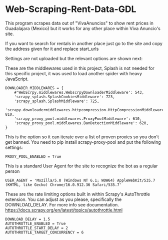 # Web-Scraping-Rent-Data-GDL
This program scrapes data out of "VivaAnuncios" to show rent prices in Guadalajara (Mexico) but it works for any other place within Viva Anuncio's site.

If you want to search for rentals in another place just go to the site and copy the address given for it and replace start_urls

Settings are not uploaded but the relevant options are shown next:

These are the middlewares used in this project, Splash is not needed for this specific project, it was used to load another spider with heavy JavaScript.
```
DOWNLOADER_MIDDLEWARES = {
    #'WebScrpy.middlewares.WebscrpyDownloaderMiddleware': 543,
    'scrapy_splash.SplashCookiesMiddleware': 723,
    'scrapy_splash.SplashMiddleware': 725,
    'scrapy.downloadermiddlewares.httpcompression.HttpCompressionMiddleware': 810,
    'scrapy_proxy_pool.middlewares.ProxyPoolMiddleware': 610,
    'scrapy_proxy_pool.middlewares.BanDetectionMiddleware': 620,
}
```

This is the option so it can iterate over a list of proven proxies so you don't get banned. You need to pip install scrapy-proxy-pool and put the following settings:

```
PROXY_POOL_ENABLED = True
```

This is a standard User Agent for the site to recognize the bot as a regular person
```
USER_AGENT = 'Mozilla/5.0 (Windows NT 6.1; WOW64) AppleWebKit/535.7 (KHTML, like Gecko) Chrome/16.0.912.36 Safari/535.7'
```

These are the rate limiting options built in within Scrapy's AutoThrottle extension. You can adjust as you please, specifically the DOWNLOAD_DELAY. For more info see documentation. https://docs.scrapy.org/en/latest/topics/autothrottle.html 
```
DOWNLOAD_DELAY = 1.5
AUTOTHROTTLE_ENABLED = True
AUTOTHROTTLE_START_DELAY = 2
AUTOTHROTTLE_TARGET_CONCURRENCY = 6
```
